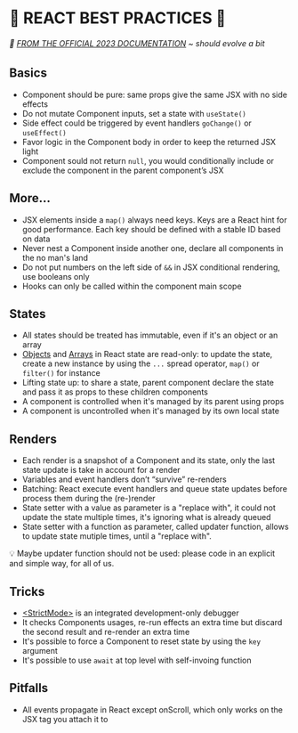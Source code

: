 # 🧿 REACT BEST PRACTICES 🧿
###### 🚀 [FROM THE OFFICIAL 2023 DOCUMENTATION](https://react.dev/learn) ~ should evolve a bit

## Basics

- Component should be pure: same props give the same JSX with no side effects
- Do not mutate Component inputs, set a state with `useState()`
- Side effect could be triggered by event handlers `goChange()` or `useEffect()`
- Favor logic in the Component body in order to keep the returned JSX light
- Component sould not return `null`, you would conditionally include or exclude the component in the parent component’s JSX

## More...

- JSX elements inside a `map()` always need keys. Keys are a React hint for good performance. Each key should be defined with a stable ID based on data
- Never nest a Component inside another one, declare all components in the no man's land
- Do not put numbers on the left side of `&&` in JSX conditional rendering, use booleans only
- Hooks can only be called within the component main scope

## States

- All states should be treated has immutable, even if it's an object or an array
- [Objects](https://react.dev/learn/updating-objects-in-state) and [Arrays](https://react.dev/learn/updating-arrays-in-state) in React state are read-only: to update the state, create a new instance by using the `...` spread operator, `map()` or `filter()` for instance
- Lifting state up: to share a state, parent component declare the state and pass it as props to these children components
- A component is controlled when it's managed by its parent using props
- A component is uncontrolled when it's managed by its own local state

## Renders

- Each render is a snapshot of a Component and its state, only the last state update is take in account for a render
- Variables and event handlers don’t “survive” re-renders
- Batching: React execute event handlers and queue state updates before process them during the (re-)render
- State setter with a value as parameter is a "replace with", it could not update the state multiple times, it's ignoring what is already queued
- State setter with a function as parameter, called updater function, allows to update state mutiple times, until a "replace with".

💡 Maybe updater function should not be used: please code in an explicit and simple way, for all of us.

## Tricks

- [\<StrictMode>](https://react.dev/reference/react/StrictMode) is an integrated development-only debugger
- It checks Components usages, re-run effects an extra time but discard the second result and re-render an extra time
- It's possible to force a Component to reset state by using the `key` argument
- It's possible to use `await` at top level with self-invoing function

## Pitfalls

- All events propagate in React except onScroll, which only works on the JSX tag you attach it to
